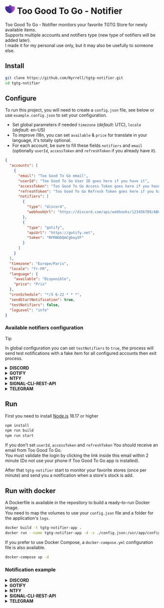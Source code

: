 # ![icon](media/icon.png) Too Good To Go - Notifier

Too Good To Go - Notifier monitors your favorite TGTG Store for newly available items.  
Supports multiple accounts and notifiers type (new type of notifiers will be added later).  
I made it for my personal use only, but it may also be usefully to someone else.

## Install

```zsh
git clone https://github.com/Nyrrell/tgtg-notifier.git
cd tgtg-notifier
```

## Configure

To run this project, you will need to create a `config.json` file, see below or use `example.config.json` to set your
configuration.


- Set global parameters if needed `timezone` (_default:_ UTC), `locale` (_default:_ en-US)
- To improve i18n, you can set `available` & `price` for translate in your language, it's totally optional.
- For each account, be sure to fill these fields `notifiers` and `email` (optionally `userId`, `accessToken`
and `refreshToken` if you already have it).  

```json
{
  "accounts": [
    {
      "email": "Too Good To Go email",
      "userId": "Too Good To Go User ID goes here if you have it",
      "accessToken": "Too Good To Go Access Token goes here if you have it",
      "refreshToken": "Too Good To Go Refresh Token goes here if you have it",
      "notifiers": [
        {
          "type": "discord",
          "webhookUrl": "https://discord.com/api/webhooks/123456789/ABCDEFG123456789"
        },
        {
          "type": "gotify",
          "apiUrl": "https://gotify.net",
          "token": "RFRNGDQmCgboyVF"
        }
      ]
    }
  ],
  "timezone": "Europe/Paris",
  "locale": "fr-FR",
  "language": {
    "available": "Disponible",
    "price": "Prix"
  },
  "cronSchedule": "*/5 6-22 * * *",
  "sendStartNotification": true,
  "testNotifiers": false,
  "logLevel": "info"
}
```

### Available notifiers configuration
> [!TIP]
> In global configuration you can set `testNotifiers` to `true`, the process will send test notifications with a fake item for all configured accounts then exit process.

<details>
<summary><b>DISCORD</b></summary>

- <b>type</b> : _string_ = `discord`
- <b>webhookUrl</b> : _string_ = `https://discord.com/api/webhooks/123456789/ABCDEFG123456789`
  - [How to create a webhook](https://support.discord.com/hc/en-us/articles/228383668-Intro-to-Webhooks)
</details>
<details>
<summary><b>GOTIFY</b></summary>

- <b>type</b> : _string_ = `gotify`
- <b>apiUrl</b> : _string_ = `https://gotify.net`
- <b>token</b> : _string_ = `RFRNGDQmCgboyVF`  
  - On the Gotify web UI, Apps > Create Application > reveal the token  
- <b>priority</b>? : _number_ = `10`
  - The priority level sent with the message (Default 5)
</details>
<details>
<summary><b>NTFY</b></summary>

- <b>type</b> : _string_ = `ntfy`
- <b>apiUrl</b> : _string_ = `https://ntfy.sh`
- <b>topic</b> : _string_ = `tgtg`
- <b>token</b>? : _string_ = `tk_AgQdq7mVBoFD37zQVN29RhuMzNIz2`
  - Optional if your server don't use it. [How to create a token](https://docs.ntfy.sh/config/#access-tokens)
- <b>priority</b>? : _number_ = `5`
  - The priority level sent with the message, range 1 - 5 (Default 3)
</details>
<details>
<summary><b>SIGNAL-CLI-REST-API</b></summary>

- <b>type</b> : _string_ = `signal`
- <b>apiUrl</b> : _string_ = `http://127.0.0.1:8080`
- <b>number</b> : _string_ = `+431212131491291`
  - Registered Phone Number
- <b>recipients</b> : _array\<string\>_ = `["group.ckRzaEd4VmRzNnJaASAEsasa", "+4912812812121"]`
  - Accept group-id and phone number

>Tested with [signal-cli-rest-api](https://github.com/bbernhard/signal-cli-rest-api) but [python-signal-cli-rest-api](https://gitlab.com/morph027/python-signal-cli-rest-api/) will work too, project documentation say :  
>_It is quite similar to bbernhard/signal-cli-rest-api, [...] i’m tempted to mimic bbernhard’s API routes as close as possible._
</details>
<details>
<summary><b>TELEGRAM</b></summary>

- <b>type</b> : _string_ = `telegram`
- <b>apiUrl</b>? : _string_ = `https://api.telegram.org`
  - Just in case url api is moved (optional)
- <b>token</b> : _string_ = `110201543:AAHdqTcvCH1vGWJxfSeofSAs0K5PALDsaw`
  - [How to create a bot and get your token](https://core.telegram.org/bots/features#botfather)
- <b>chatId</b> : _string_ | _number_ = `-100123456789`
  - Unique identifier for the target chat or username of the target channel
- **messageThreadId**? : _number_ = `6`
  - Unique identifier for the target message thread (topic) of the forum (optional)
</details>

## Run

First you need to install [Node.js](https://nodejs.org/) 18.17 or higher

```zsh
npm install
npm run build
npm run start
```

If you don't set `userId`, `accessToken` and `refreshToken` You should receive an email from Too Good To Go.<br>
You must validate the login by clicking the link inside this email within 2 minute (Do not use your phone if Too Good To
Go app is installed).<br>

After that `tgtg-notifier` start to monitor your favorite stores (once per minute) and send you a notification when a
store's stock is add.

## Run with docker

A Dockerfile is available in the repository to build a ready-to-run Docker image.<br>
You need to map the volumes to use your `config.json` file and a folder for the application's `logs`.

```zsh
docker build -t tgtg-notifier-app .
docker run --name tgtg-notifier-app -d -v ./config.json:/usr/app/config.json -v ./logs/:/usr/app/logs tgtg-notifier-app
```

If you prefer to use Docker Compose, a `docker-compose.yml` configuration file is also available.

```zsh
docker-compose up -d
```

### Notification example
<details><summary><b>DISCORD</b></summary>

![notif](media/notifiers/discord.png)
</details>
<details><summary><b>GOTIFY</b></summary>

![notif](media/notifiers/gotify.png)
</details>
<details><summary><b>NTFY</b></summary>

![notif](media/notifiers/ntfy.png)
</details>
<details><summary><b>SIGNAL-CLI-REST-API</b></summary>

![notif](media/notifiers/signal.png)
</details>
<details><summary><b>TELEGRAM</b></summary>

![notif](media/notifiers/telegram.png)
</details>
